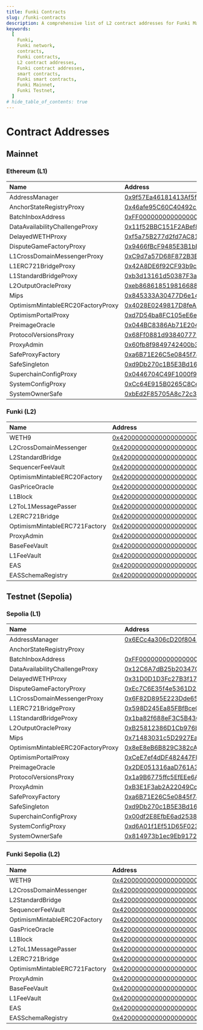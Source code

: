 ```yaml
---
title: Funki Contracts
slug: /funki-contracts
description: A comprehensive list of L2 contract addresses for Funki Mainnet and Funki Testnet, including links to their respective blockchain explorers.
keywords:
  [
    Funki,
    Funki network,
    contracts,
    Funki contracts,
    L2 contract addresses,
    Funki contract addresses,
    smart contracts,
    Funki smart contracts,
    Funki Mainnet,
    Funki Testnet,
  ]
# hide_table_of_contents: true
---
```


# Contract Addresses

## Mainnet

### Ethereum (L1)

| Name                              | Address                                                                                                               |
| :-------------------------------- | :-------------------------------------------------------------------------------------------------------------------- |
| AddressManager                    | [0x9f57Ea46181413Af5fee08b85dA7F19c07170039](https://funkiscan.io/address/0x9f57Ea46181413Af5fee08b85dA7F19c07170039) |
| AnchorStateRegistryProxy          | [0x46afe95C60C40492c5Fc079B3D290C64fd65e066](https://funkiscan.io/address/0x46afe95C60C40492c5Fc079B3D290C64fd65e066) |
| BatchInboxAddress                 | [0xFF000000000000000000000000000000000084bb](https://funkiscan.io/address/0xFF000000000000000000000000000000000084bb) |
| DataAvailabilityChallengeProxy    | [0x11f52BBC151F2ABef8079B610694CEf29a6707Cf](https://funkiscan.io/address/0x11f52BBC151F2ABef8079B610694CEf29a6707Cf) |
| DelayedWETHProxy                  | [0xf5a75B277d2fd7AC8174aEd4aaD9c65D103fC4ca](https://funkiscan.io/address/0xf5a75B277d2fd7AC8174aEd4aaD9c65D103fC4ca) |
| DisputeGameFactoryProxy           | [0x9466fBcF9485E3B1bBDf0aB0864324EFC3feCf07](https://funkiscan.io/address/0x9466fBcF9485E3B1bBDf0aB0864324EFC3feCf07) |
| L1CrossDomainMessengerProxy       | [0xC9d7a57D68F872B3E2312F4AC0bd8875e9088A0c](https://funkiscan.io/address/0xC9d7a57D68F872B3E2312F4AC0bd8875e9088A0c) |
| L1ERC721BridgeProxy               | [0x42A8DE6f92CF93b9c9b0f608004df363a7bE74Db](https://funkiscan.io/address/0x42A8DE6f92CF93b9c9b0f608004df363a7bE74Db) |
| L1StandardBridgeProxy             | [0xb3d13161d50387F3a861FB4e640A44620ef554Ac](https://funkiscan.io/address/0xb3d13161d50387F3a861FB4e640A44620ef554Ac) |
| L2OutputOracleProxy               | [0xeb86861851981668855B57B5077FaFB629aE275d](https://funkiscan.io/address/0xeb86861851981668855B57B5077FaFB629aE275d) |
| Mips                              | [0x845333A30477D6e143F37D6d97Dc59B654E64141](https://funkiscan.io/address/0x845333A30477D6e143F37D6d97Dc59B654E64141) |
| OptimismMintableERC20FactoryProxy | [0x4028E0249817D8feA7849a639d6013151f318317](https://funkiscan.io/address/0x4028E0249817D8feA7849a639d6013151f318317) |
| OptimismPortalProxy               | [0xd7D54ba8FC105eE6e03d0895fDCFbebAe0D42Cb6](https://funkiscan.io/address/0xd7D54ba8FC105eE6e03d0895fDCFbebAe0D42Cb6) |
| PreimageOracle                    | [0x044BC8386Ab71E20407920bb46de95e9610443e2](https://funkiscan.io/address/0x044BC8386Ab71E20407920bb46de95e9610443e2) |
| ProtocolVersionsProxy             | [0x68Ff0881d93840777931F90c3468F90551Af9cd3](https://funkiscan.io/address/0x68Ff0881d93840777931F90c3468F90551Af9cd3) |
| ProxyAdmin                        | [0x60fb8f9849742400b3B3b6Ca9e3d12E729bB88d4](https://funkiscan.io/address/0x60fb8f9849742400b3B3b6Ca9e3d12E729bB88d4) |
| SafeProxyFactory                  | [0xa6B71E26C5e0845f74c812102Ca7114b6a896AB2](https://funkiscan.io/address/0xa6B71E26C5e0845f74c812102Ca7114b6a896AB2) |
| SafeSingleton                     | [0xd9Db270c1B5E3Bd161E8c8503c55cEABeE709552](https://funkiscan.io/address/0xd9Db270c1B5E3Bd161E8c8503c55cEABeE709552) |
| SuperchainConfigProxy             | [0x0446704C49F1000f95Aa5fa0A713a7ceAb6B2D5e](https://funkiscan.io/address/0x0446704C49F1000f95Aa5fa0A713a7ceAb6B2D5e) |
| SystemConfigProxy                 | [0xCc64E915B0265C8Ce4c13BE85BA0bF4142401ffE](https://funkiscan.io/address/0xCc64E915B0265C8Ce4c13BE85BA0bF4142401ffE) |
| SystemOwnerSafe                   | [0xbEd2F85705A8c72c3855303ED0FA682B9ad2E929](https://funkiscan.io/address/0xbEd2F85705A8c72c3855303ED0FA682B9ad2E929) |

### Funki (L2)

| Name                          | Address                                                                                                                       |
| :---------------------------- | :---------------------------------------------------------------------------------------------------------------------------- |
| WETH9                         | [0x4200000000000000000000000000000000000006](https://funkiscan.io/address/0x4200000000000000000000000000000000000006) |
| L2CrossDomainMessenger        | [0x4200000000000000000000000000000000000007](https://funkiscan.io/address/0x4200000000000000000000000000000000000007) |
| L2StandardBridge              | [0x4200000000000000000000000000000000000010](https://funkiscan.io/address/0x4200000000000000000000000000000000000010) |
| SequencerFeeVault             | [0x4200000000000000000000000000000000000011](https://funkiscan.io/address/0x4200000000000000000000000000000000000011) |
| OptimismMintableERC20Factory  | [0x4200000000000000000000000000000000000012](https://funkiscan.io/address/0x4200000000000000000000000000000000000012) |
| GasPriceOracle                | [0x420000000000000000000000000000000000000F](https://funkiscan.io/address/0x420000000000000000000000000000000000000F) |
| L1Block                       | [0x4200000000000000000000000000000000000015](https://funkiscan.io/address/0x4200000000000000000000000000000000000015) |
| L2ToL1MessagePasser           | [0x4200000000000000000000000000000000000016](https://funkiscan.io/address/0x4200000000000000000000000000000000000016) |
| L2ERC721Bridge                | [0x4200000000000000000000000000000000000014](https://funkiscan.io/address/0x4200000000000000000000000000000000000014) |
| OptimismMintableERC721Factory | [0x4200000000000000000000000000000000000017](https://funkiscan.io/address/0x4200000000000000000000000000000000000017) |
| ProxyAdmin                    | [0x4200000000000000000000000000000000000018](https://funkiscan.io/address/0x4200000000000000000000000000000000000018) |
| BaseFeeVault                  | [0x4200000000000000000000000000000000000019](https://funkiscan.io/address/0x4200000000000000000000000000000000000019) |
| L1FeeVault                    | [0x420000000000000000000000000000000000001a](https://funkiscan.io/address/0x420000000000000000000000000000000000001a) |
| EAS                           | [0x4200000000000000000000000000000000000021](https://funkiscan.io/address/0x4200000000000000000000000000000000000021) |
| EASSchemaRegistry             | [0x4200000000000000000000000000000000000020](https://funkiscan.io/address/0x4200000000000000000000000000000000000020) |

## Testnet (Sepolia)

### Sepolia (L1)

| Name                              | Address                                                                                                               |
| :-------------------------------- | :-------------------------------------------------------------------------------------------------------------------- |
| AddressManager                    | [0x6ECc4a306cD20f8041d63B3Db8ecA46b713cDEcC](https://sepolia.etherscan.io/address/0x6ECc4a306cD20f8041d63B3Db8ecA46b713cDEcC) |
| AnchorStateRegistryProxy          |  |
| BatchInboxAddress                 | [0xFF000000000000000000000000000000000084bb](https://sepolia.etherscan.io/address/0xFF000000000000000000000000000000000084bb) |
| DataAvailabilityChallengeProxy    | [0x12C6A7dB25b20347CA6F5d47E56D5E8219871C6d](https://sepolia.etherscan.io/address/0x12C6A7dB25b20347CA6F5d47E56D5E8219871C6d) |
| DelayedWETHProxy                  | [0x31D0D1D3Fc27B3f174E544364e7Bb836980162d1](https://sepolia.etherscan.io/address/0x31D0D1D3Fc27B3f174E544364e7Bb836980162d1) |
| DisputeGameFactoryProxy           | [0xEc7C6E35f4e5361D279d5Fe7222F3F45A8A83352](https://sepolia.etherscan.io/address/0xEc7C6E35f4e5361D279d5Fe7222F3F45A8A83352) |
| L1CrossDomainMessengerProxy       | [0x6F82D895E223Dde65DA28a8bbD14f3eF79cBF3b8](https://sepolia.etherscan.io/address/0x6F82D895E223Dde65DA28a8bbD14f3eF79cBF3b8) |
| L1ERC721BridgeProxy               | [0x598D245Ea85FBfBceCe6c62232bbCAB688D3F68b](https://sepolia.etherscan.io/address/0x598D245Ea85FBfBceCe6c62232bbCAB688D3F68b) |
| L1StandardBridgeProxy             | [0x1ba82f688eF3C5B4363Ff667254ed4DC59E97477](https://sepolia.etherscan.io/address/0x1ba82f688eF3C5B4363Ff667254ed4DC59E97477) |
| L2OutputOracleProxy               | [0xB25812386D1Cb976b50de7387F5CBc10Fec3F27c](https://sepolia.etherscan.io/address/0xB25812386D1Cb976b50de7387F5CBc10Fec3F27c) |
| Mips                              | [0x71483031c5D2927Ea83807d5C88bd8EccFaF292d](https://sepolia.etherscan.io/address/0x71483031c5D2927Ea83807d5C88bd8EccFaF292d) |
| OptimismMintableERC20FactoryProxy | [0x8eE8eB6B829C382cA395D35C40Dcd2ef8AE57c68](https://sepolia.etherscan.io/address/0x8eE8eB6B829C382cA395D35C40Dcd2ef8AE57c68) |
| OptimismPortalProxy               | [0xCeE7ef4dDF482447FE14c605Ea94B37cBE87Ca9D](https://sepolia.etherscan.io/address/0xCeE7ef4dDF482447FE14c605Ea94B37cBE87Ca9D) |
| PreimageOracle                    | [0x2DE051316aaD761A3eBd6fF008D714805bD02c56](https://sepolia.etherscan.io/address/0x2DE051316aaD761A3eBd6fF008D714805bD02c56) |
| ProtocolVersionsProxy             | [0x1a9B6775ffc5EfEEe6Abbe9C29512dAeE52F118B](https://sepolia.etherscan.io/address/0x1a9B6775ffc5EfEEe6Abbe9C29512dAeE52F118B) |
| ProxyAdmin                        | [0xB3E1F3ab2A22049Cc155ebA7089Ea20A5EAB99ca](https://sepolia.etherscan.io/address/0xB3E1F3ab2A22049Cc155ebA7089Ea20A5EAB99ca) |
| SafeProxyFactory                  | [0xa6B71E26C5e0845f74c812102Ca7114b6a896AB2](https://sepolia.etherscan.io/address/0xa6B71E26C5e0845f74c812102Ca7114b6a896AB2) |
| SafeSingleton                     | [0xd9Db270c1B5E3Bd161E8c8503c55cEABeE709552](https://sepolia.etherscan.io/address/0xd9Db270c1B5E3Bd161E8c8503c55cEABeE709552) |
| SuperchainConfigProxy             | [0x00df2E8EfbE6ad2538D940a2cCAAE65112bd0437](https://sepolia.etherscan.io/address/0x00df2E8EfbE6ad2538D940a2cCAAE65112bd0437) |
| SystemConfigProxy                 | [0xd6A01f1Ef51D65F023433992a8F62fEeAD35b172](https://sepolia.etherscan.io/address/0xd6A01f1Ef51D65F023433992a8F62fEeAD35b172) |
| SystemOwnerSafe                   | [0x814973b1ec9Eb9172996931dE7BF1380bd64a824](https://sepolia.etherscan.io/address/0x814973b1ec9Eb9172996931dE7BF1380bd64a824) |

### Funki Sepolia (L2)

| Name                          | Address                                                                                                                       |
| :---------------------------- | :---------------------------------------------------------------------------------------------------------------------------- |
| WETH9                         | [0x4200000000000000000000000000000000000006](https://sepolia-sandbox.funkichain.com/address/0x4200000000000000000000000000000000000006) |
| L2CrossDomainMessenger        | [0x4200000000000000000000000000000000000007](https://sepolia-sandbox.funkichain.com/address/0x4200000000000000000000000000000000000007) |
| L2StandardBridge              | [0x4200000000000000000000000000000000000010](https://sepolia-sandbox.funkichain.com/address/0x4200000000000000000000000000000000000010) |
| SequencerFeeVault             | [0x4200000000000000000000000000000000000011](https://sepolia-sandbox.funkichain.com/address/0x4200000000000000000000000000000000000011) |
| OptimismMintableERC20Factory  | [0x4200000000000000000000000000000000000012](https://sepolia-sandbox.funkichain.com/address/0x4200000000000000000000000000000000000012) |
| GasPriceOracle                | [0x420000000000000000000000000000000000000F](https://sepolia-sandbox.funkichain.com/address/0x420000000000000000000000000000000000000F) |
| L1Block                       | [0x4200000000000000000000000000000000000015](https://sepolia-sandbox.funkichain.com/address/0x4200000000000000000000000000000000000015) |
| L2ToL1MessagePasser           | [0x4200000000000000000000000000000000000016](https://sepolia-sandbox.funkichain.com/address/0x4200000000000000000000000000000000000016) |
| L2ERC721Bridge                | [0x4200000000000000000000000000000000000014](https://sepolia-sandbox.funkichain.com/address/0x4200000000000000000000000000000000000014) |
| OptimismMintableERC721Factory | [0x4200000000000000000000000000000000000017](https://sepolia-sandbox.funkichain.com/address/0x4200000000000000000000000000000000000017) |
| ProxyAdmin                    | [0x4200000000000000000000000000000000000018](https://sepolia-sandbox.funkichain.com/address/0x4200000000000000000000000000000000000018) |
| BaseFeeVault                  | [0x4200000000000000000000000000000000000019](https://sepolia-sandbox.funkichain.com/address/0x4200000000000000000000000000000000000019) |
| L1FeeVault                    | [0x420000000000000000000000000000000000001a](https://sepolia-sandbox.funkichain.com/address/0x420000000000000000000000000000000000001a) |
| EAS                           | [0x4200000000000000000000000000000000000021](https://sepolia-sandbox.funkichain.com/address/0x4200000000000000000000000000000000000021) |
| EASSchemaRegistry             | [0x4200000000000000000000000000000000000020](https://sepolia-sandbox.funkichain.com/address/0x4200000000000000000000000000000000000020) |
